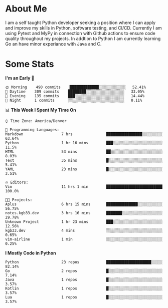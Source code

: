 # About Me
  I am a self taught Python developer seeking a position where I can apply and improve my skills in Python, software testing, and CI/CD. Currently I am using Pytest and MyPy in connection with Github actions to ensure code quality throughout my projects. In addtion to Python I am currently learning Go an have minor experiance with Java and C.
  
 # Some Stats
  
<!--START_SECTION:waka-->
**I'm an Early 🐤** 

```text
🌞 Morning    490 commits    █████████████░░░░░░░░░░░░   52.41% 
🌆 Daytime    309 commits    ████████░░░░░░░░░░░░░░░░░   33.05% 
🌃 Evening    135 commits    ███░░░░░░░░░░░░░░░░░░░░░░   14.44% 
🌙 Night      1 commits      ░░░░░░░░░░░░░░░░░░░░░░░░░   0.11%

```


📊 **This Week I Spent My Time On** 

```text
⌚︎ Time Zone: America/Denver

💬 Programming Languages: 
Markdown                 7 hrs               ████████████████░░░░░░░░░   63.64% 
Python                   1 hr 16 mins        ███░░░░░░░░░░░░░░░░░░░░░░   11.5% 
HTML                     53 mins             ██░░░░░░░░░░░░░░░░░░░░░░░   8.03% 
Text                     35 mins             █░░░░░░░░░░░░░░░░░░░░░░░░   5.41% 
YAML                     23 mins             █░░░░░░░░░░░░░░░░░░░░░░░░   3.51%

🔥 Editors: 
Vim                      11 hrs 1 min        █████████████████████████   100.0%

🐱‍💻 Projects: 
Aplus                    6 hrs 15 mins       ██████████████░░░░░░░░░░░   56.75% 
notes.kgb33.dev          3 hrs 16 mins       ███████░░░░░░░░░░░░░░░░░░   29.78% 
Unknown Project          1 hr 23 mins        ███░░░░░░░░░░░░░░░░░░░░░░   12.56% 
kgb33.dev                4 mins              ░░░░░░░░░░░░░░░░░░░░░░░░░   0.65% 
vim-airline              1 min               ░░░░░░░░░░░░░░░░░░░░░░░░░   0.25%

```

**I Mostly Code in Python** 

```text
Python                   23 repos            ████████████████████░░░░░   82.14% 
Go                       2 repos             █░░░░░░░░░░░░░░░░░░░░░░░░   7.14% 
Java                     1 repos             █░░░░░░░░░░░░░░░░░░░░░░░░   3.57% 
Kotlin                   1 repos             █░░░░░░░░░░░░░░░░░░░░░░░░   3.57% 
Lua                      1 repos             █░░░░░░░░░░░░░░░░░░░░░░░░   3.57%

```



<!--END_SECTION:waka-->
